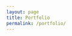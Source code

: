 ```yaml
---
layout: page
title: Portfolio
permalink: /portfolio/
---
```


<style>
.projects-container {
    display: flex;
    flex-wrap: wrap;
    gap: 20px;
    justify-content: space-between;
}
.project {
    flex: 1 1 calc(50% - 40px);
    box-shadow: 0 4px 8px rgba(0, 0, 0, 0.1);
    padding: 10px;
    margin: 10px 0;
    border-radius: 5px;
    background-color: #fff;
}
.project img {
    width: 100%;
    border-radius: 5px;
}
@media (max-width: 768px) {
    .project {
        flex: 1 1 100%;
    }
}
button {
    margin: 5px;
    padding: 10px;
    border: none;
    background-color: #007BFF;
    color: white;
    border-radius: 5px;
    cursor: pointer;
}
button.active {
    background-color: #0056b3;
}
</style>





<script>
document.addEventListener('DOMContentLoaded', function () {
    const buttons = document.querySelectorAll('.filter-button');
    const projects = document.querySelectorAll('.project');

    buttons.forEach(button => {
        button.addEventListener('click', () => {
            buttons.forEach(btn => btn.classList.remove('active'));
            button.classList.add('active');

            const filter = button.getAttribute('data-filter');

            projects.forEach(project => {
                if (filter === 'all' || project.getAttribute('data-tags').includes(filter)) {
                    project.style.display = 'block';
                } else {
                    project.style.display = 'none';
                }
            });
        });
    });

});
</script>
